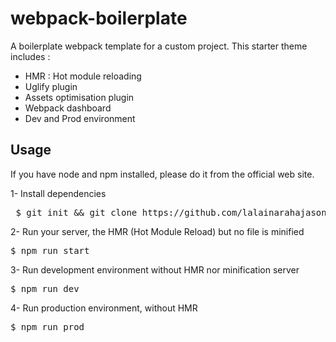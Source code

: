 # webpack-boilerplate

A boilerplate webpack template for a custom project. This starter theme includes : 
- HMR : Hot module reloading
- Uglify plugin
- Assets optimisation plugin
- Webpack dashboard
- Dev and Prod environment

<h2>Usage</h2>
If you have node and npm installed, please do it from the official web site.


1- Install dependencies
<pre> $ git init && git clone https://github.com/lalainarahajason/webpack-template.git && npm install </pre>

2- Run your server, the HMR (Hot Module Reload) but no file is minified
<div class="highlight highlight-source-shell">
  <pre>$ npm run start</pre>
</div>

3- Run development environment without HMR nor minification server
<div class="highlight highlight-source-shell">
  <pre>$ npm run dev</pre>
</div>

4- Run production environment, without HMR
<div class="highlight highlight-source-shell">
  <pre>$ npm run prod</pre>
</div>

